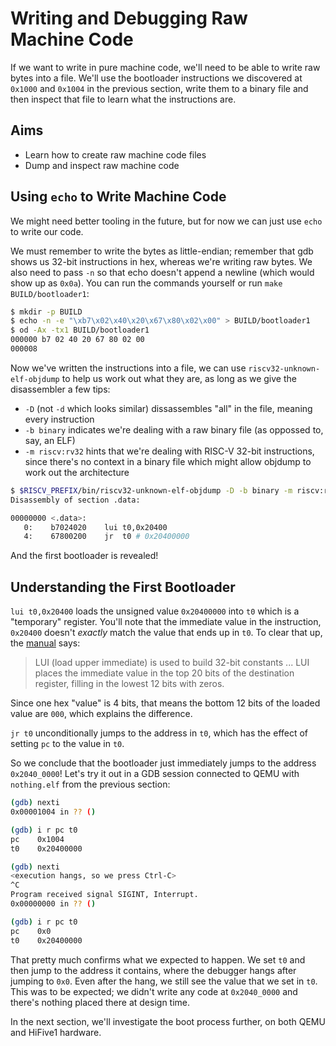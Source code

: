 # Writing and Debugging Raw Machine Code

If we want to write in pure machine code, we'll need to be able to write raw bytes into a file. We'll use the bootloader instructions we discovered at `0x1000` and `0x1004` in the previous section, write them to a binary file and then inspect that file to learn what the instructions are.

## Aims

- Learn how to create raw machine code files
- Dump and inspect raw machine code

## Using `echo` to Write Machine Code

We might need better tooling in the future, but for now we can just use `echo` to write our code.

We must remember to write the bytes as little-endian; remember that gdb shows us 32-bit instructions in hex, whereas we're writing raw bytes. We also need to pass `-n` so that echo doesn't append a newline (which would show up as `0x0a`). You can run the commands yourself or run `make BUILD/bootloader1`:

```bash
$ mkdir -p BUILD
$ echo -n -e "\xb7\x02\x40\x20\x67\x80\x02\x00" > BUILD/bootloader1
$ od -Ax -tx1 BUILD/bootloader1
000000 b7 02 40 20 67 80 02 00
000008
```

Now we've written the instructions into a file, we can use `riscv32-unknown-elf-objdump` to help us work out what they are, as long as we give the disassembler a few tips:

- `-D` (not `-d` which looks similar) dissassembles "all" in the file, meaning every instruction
- `-b binary` indicates we're dealing with a raw binary file (as oppossed to, say, an ELF)
- `-m riscv:rv32` hints that we're dealing with RISC-V 32-bit instructions, since there's no context in a binary file which might allow objdump to work out the architecture

```bash
$ $RISCV_PREFIX/bin/riscv32-unknown-elf-objdump -D -b binary -m riscv:rv32 BUILD/bootloader1
Disassembly of section .data:

00000000 <.data>:
   0:    b7024020    lui t0,0x20400
   4:    67800200    jr  t0 # 0x20400000
```

And the first bootloader is revealed!

## Understanding the First Bootloader

`lui t0,0x20400` loads the unsigned value `0x20400000` into `t0` which is a "temporary" register. You'll note that the immediate value in the instruction, `0x20400` doesn't _exactly_ match the value that ends up in `t0`. To clear that up, the [manual](https://content.riscv.org/wp-content/uploads/2016/06/riscv-spec-v2.1.pdf) says:

> LUI (load upper immediate) is used to build 32-bit constants ... LUI places the immediate value in the top 20 bits of the destination register, filling in the lowest 12 bits with zeros.

Since one hex "value" is 4 bits, that means the bottom 12 bits of the loaded value are `000`, which explains the difference.

`jr t0` unconditionally jumps to the address in `t0`, which has the effect of setting `pc` to the value in `t0`.

So we conclude that the bootloader just immediately jumps to the address `0x2040_0000`! Let's try it out in a GDB session connected to QEMU with `nothing.elf` from the previous section:

```bash
(gdb) nexti
0x00001004 in ?? ()

(gdb) i r pc t0
pc    0x1004
t0    0x20400000

(gdb) nexti
<execution hangs, so we press Ctrl-C>
^C
Program received signal SIGINT, Interrupt.
0x00000000 in ?? ()

(gdb) i r pc t0
pc    0x0
t0    0x20400000
```

That pretty much confirms what we expected to happen. We set `t0` and then jump to the address it contains, where the debugger hangs after jumping to `0x0`. Even after the hang, we still see the value that we set in `t0`. This was to be expected; we didn't write any code at `0x2040_0000` and there's nothing placed there at design time.

In the next section, we'll investigate the boot process further, on both QEMU and HiFive1 hardware.
